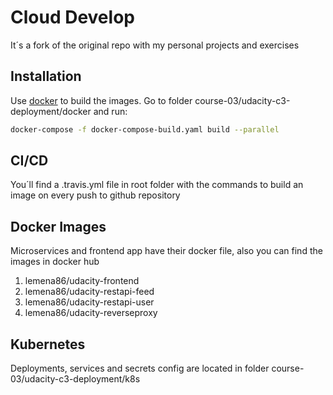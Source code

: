 # Cloud Develop

It´s a fork of the original repo with my personal projects and exercises

## Installation

Use [docker](https://www.docker.com/) to build the images. Go to folder course-03/udacity-c3-deployment/docker and run:

```bash
docker-compose -f docker-compose-build.yaml build --parallel
```

## CI/CD

You´ll find a .travis.yml file in root folder with the commands to build an image on every push to github repository

## Docker Images

Microservices and frontend app have their docker file, also you can find the images in docker hub

1. lemena86/udacity-frontend
2. lemena86/udacity-restapi-feed
3. lemena86/udacity-restapi-user
4. lemena86/udacity-reverseproxy

## Kubernetes

Deployments, services and secrets config are located in folder course-03/udacity-c3-deployment/k8s